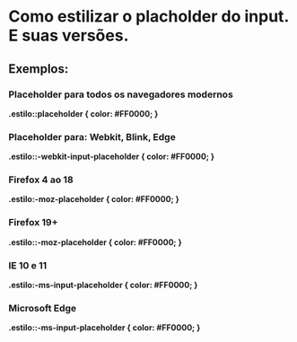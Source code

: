 <strong>

<h1>Como estilizar o placholder do input. E suas versões.</h1>

<h2>Exemplos:</h2>


<h3>Placeholder para todos os navegadores modernos</h3>
.estilo::placeholder {
    color: #FF0000;
}

<h3>Placeholder para: Webkit, Blink, Edge</h3>
.estilo::-webkit-input-placeholder {
    color: #FF0000;
}

<h3>Firefox 4 ao 18</h3>
.estilo:-moz-placeholder {
    color: #FF0000;
}

<h3>Firefox 19+</h3>
.estilo::-moz-placeholder {
    color: #FF0000;
}

<h3>IE 10 e 11</h3>
.estilo:-ms-input-placeholder {
    color: #FF0000;
}

<h3>Microsoft Edge</h3>
.estilo::-ms-input-placeholder {
    color: #FF0000;
}

</strong>